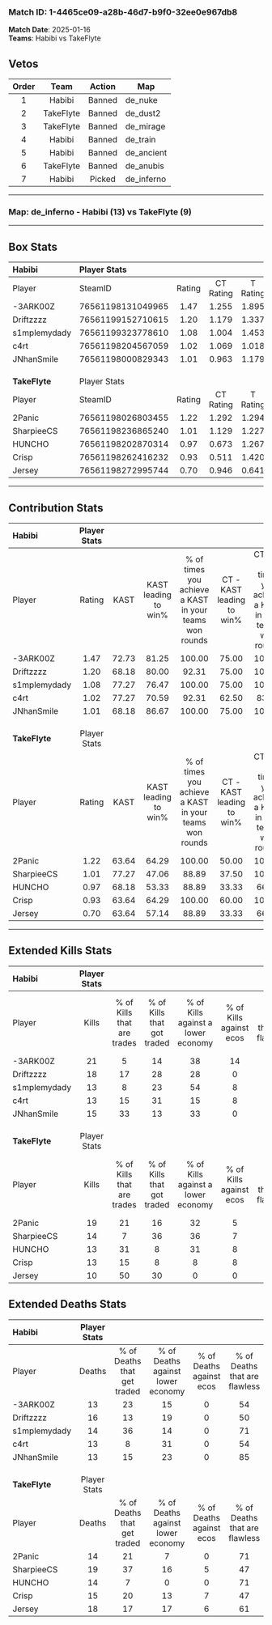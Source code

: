 ### Match ID: 1-4465ce09-a28b-46d7-b9f0-32ee0e967db8  
**Match Date**: 2025-01-16  
**Teams**: Habibi vs TakeFlyte  

## Vetos  

| Order | Team | Action | Map |
| :---: | :--: | :----: | --- |
| 1 | Habibi | Banned | de_nuke |
| 2 | TakeFlyte | Banned | de_dust2 |
| 3 | TakeFlyte | Banned | de_mirage |
| 4 | Habibi | Banned | de_train |
| 5 | Habibi | Banned | de_ancient |
| 6 | TakeFlyte | Banned | de_anubis |
| 7 | Habibi | Picked | de_inferno |

---  

### **Map**: de_inferno - Habibi (13) vs TakeFlyte (9)  
---  

## Box Stats  

| **Habibi**    | Player Stats      |        |           |          |       |       |       |         |        |      |     |
| :- | :- | :-: | :-: | :-: | :-: | :-: | :-: | :-: | :-: | :-: | :-: |
| Player        | SteamID           | Rating | CT Rating | T Rating | KAST  |  ADR  | Kills | Assists | Deaths | K/D  | HS% |
| -3ARK00Z      | 76561198131049965 |  1.47  |   1.255   |  1.895   | 72.73 | 103.7 |  21   |    7    |   13   | 1.62 | 57  |
| Driftzzzz     | 76561199152710615 |  1.20  |   1.179   |  1.337   | 68.18 | 88.9  |  18   |    8    |   16   | 1.13 | 27  |
| s1mplemydady  | 76561199323778610 |  1.08  |   1.004   |  1.453   | 77.27 | 78.4  |  13   |    8    |   14   | 0.93 | 84  |
| c4rt          | 76561198204567059 |  1.02  |   1.069   |  1.018   | 77.27 | 58.2  |  13   |    3    |   13   | 1.00 | 69  |
| JNhanSmile    | 76561198000829343 |  1.01  |   0.963   |  1.179   | 68.18 | 49.7  |  15   |    4    |   13   | 1.15 | 26  |
|               |                   |        |           |          |       |       |       |         |        |      |     |
|               |                   |        |           |          |       |       |       |         |        |      |     |
|               |                   |        |           |          |       |       |       |         |        |      |     |
| **TakeFlyte** | Player Stats      |        |           |          |       |       |       |         |        |      |     |
| Player        | SteamID           | Rating | CT Rating | T Rating | KAST  |  ADR  | Kills | Assists | Deaths | K/D  | HS% |
| 2Panic        | 76561198026803455 |  1.22  |   1.292   |  1.294   | 63.64 | 86.8  |  19   |    2    |   14   | 1.36 | 57  |
| SharpieeCS    | 76561198236865240 |  1.01  |   1.129   |  1.227   | 77.27 | 85.8  |  14   |    5    |   19   | 0.74 | 57  |
| HUNCHO        | 76561198202870314 |  0.97  |   0.673   |  1.267   | 68.18 | 68.4  |  13   |    4    |   14   | 0.93 | 76  |
| Crisp         | 76561198262416232 |  0.93  |   0.511   |  1.420   | 63.64 | 68.8  |  13   |    9    |   15   | 0.87 | 53  |
| Jersey        | 76561198272995744 |  0.70  |   0.946   |  0.641   | 63.64 | 59.6  |  10   |    5    |   18   | 0.56 | 80  |
---  

## Contribution Stats  

| **Habibi**    | Player Stats |       |                      |                                                        |                           |                                                             |                          |                                                            |
| :- | :-: | :-: | :-: | :-: | :-: | :-: | :-: | :-: |
| Player        |    Rating    | KAST  | KAST leading to win% | % of times you achieve a KAST in your teams won rounds | CT - KAST leading to win% | CT - % of times you achieve a KAST in your teams won rounds | T - KAST leading to win% | T - % of times you achieve a KAST in your teams won rounds |
| -3ARK00Z      |     1.47     | 72.73 |        81.25         |                         100.00                         |           75.00           |                           100.00                            |          87.50           |                           100.00                           |
| Driftzzzz     |     1.20     | 68.18 |        80.00         |                         92.31                          |           75.00           |                           100.00                            |          85.71           |                           85.71                            |
| s1mplemydady  |     1.08     | 77.27 |        76.47         |                         100.00                         |           75.00           |                           100.00                            |          77.78           |                           100.00                           |
| c4rt          |     1.02     | 77.27 |        70.59         |                         92.31                          |           62.50           |                            83.33                            |          77.78           |                           100.00                           |
| JNhanSmile    |     1.01     | 68.18 |        86.67         |                         100.00                         |           75.00           |                           100.00                            |          100.00          |                           100.00                           |
|               |              |       |                      |                                                        |                           |                                                             |                          |                                                            |
|               |              |       |                      |                                                        |                           |                                                             |                          |                                                            |
|               |              |       |                      |                                                        |                           |                                                             |                          |                                                            |
| **TakeFlyte** | Player Stats |       |                      |                                                        |                           |                                                             |                          |                                                            |
| Player        |    Rating    | KAST  | KAST leading to win% | % of times you achieve a KAST in your teams won rounds | CT - KAST leading to win% | CT - % of times you achieve a KAST in your teams won rounds | T - KAST leading to win% | T - % of times you achieve a KAST in your teams won rounds |
| 2Panic        |     1.22     | 63.64 |        64.29         |                         100.00                         |           50.00           |                           100.00                            |          75.00           |                           100.00                           |
| SharpieeCS    |     1.01     | 77.27 |        47.06         |                         88.89                          |           37.50           |                           100.00                            |          55.56           |                           83.33                            |
| HUNCHO        |     0.97     | 68.18 |        53.33         |                         88.89                          |           33.33           |                            66.67                            |          66.67           |                           100.00                           |
| Crisp         |     0.93     | 63.64 |        64.29         |                         100.00                         |           60.00           |                           100.00                            |          66.67           |                           100.00                           |
| Jersey        |     0.70     | 63.64 |        57.14         |                         88.89                          |           33.33           |                            66.67                            |          75.00           |                           100.00                           |
---  

## Extended Kills Stats  

| **Habibi**    | Player Stats |                            |                            |                                    |                         |                              |                                 |                                       |                    |           |
| :- | :-: | :-: | :-: | :-: | :-: | :-: | :-: | :-: | :-: | :-: |
| Player        |    Kills     | % of Kills that are trades | % of Kills that got traded | % of Kills against a lower economy | % of Kills against ecos | % of Kills that are flawless | % of Kills that are close duels | % of Kills that are assisted by flash | Pistol Round Kills | AWP Kills |
| -3ARK00Z      |      21      |             5              |             14             |                 38                 |           14            |              67              |                0                |                   5                   |         1          |     2     |
| Driftzzzz     |      18      |             17             |             28             |                 28                 |            0            |              56              |                6                |                   0                   |         7          |     1     |
| s1mplemydady  |      13      |             8              |             23             |                 54                 |            8            |              69              |                8                |                   8                   |         0          |     1     |
| c4rt          |      13      |             15             |             31             |                 15                 |            8            |              62              |                0                |                   8                   |         0          |     3     |
| JNhanSmile    |      15      |             33             |             13             |                 33                 |            0            |              40              |               20                |                   0                   |         0          |     0     |
|               |              |                            |                            |                                    |                         |                              |                                 |                                       |                    |           |
|               |              |                            |                            |                                    |                         |                              |                                 |                                       |                    |           |
|               |              |                            |                            |                                    |                         |                              |                                 |                                       |                    |           |
| **TakeFlyte** | Player Stats |                            |                            |                                    |                         |                              |                                 |                                       |                    |           |
| Player        |    Kills     | % of Kills that are trades | % of Kills that got traded | % of Kills against a lower economy | % of Kills against ecos | % of Kills that are flawless | % of Kills that are close duels | % of Kills that are assisted by flash | Pistol Round Kills | AWP Kills |
| 2Panic        |      19      |             21             |             16             |                 32                 |            5            |              68              |                5                |                  16                   |         0          |     0     |
| SharpieeCS    |      14      |             7              |             36             |                 36                 |            7            |              43              |                0                |                   7                   |         0          |     0     |
| HUNCHO        |      13      |             31             |             8              |                 31                 |            8            |              77              |                8                |                   0                   |         0          |     2     |
| Crisp         |      13      |             15             |             8              |                 8                  |            8            |              69              |                0                |                   8                   |         3          |     4     |
| Jersey        |      10      |             50             |             30             |                 0                  |            0            |              50              |               20                |                   0                   |         0          |     4     |
## Extended Deaths Stats  

| **Habibi**    | Player Stats |                             |                                   |                          |                               |                            |                           |               |
| :- | :-: | :-: | :-: | :-: | :-: | :-: | :-: | :-: |
| Player        |    Deaths    | % of Deaths that get traded | % of Deaths against lower economy | % of Deaths against ecos | % of Deaths that are flawless | % of Deaths that are close | % of Deaths while blinded | Deaths to AWP |
| -3ARK00Z      |      13      |             23              |                15                 |            0             |              54               |             0              |             8             |       1       |
| Driftzzzz     |      16      |             13              |                19                 |            0             |              50               |             6              |             6             |       1       |
| s1mplemydady  |      14      |             36              |                14                 |            0             |              71               |             21             |            14             |       0       |
| c4rt          |      13      |              8              |                31                 |            0             |              54               |             0              |             0             |       1       |
| JNhanSmile    |      13      |             15              |                23                 |            0             |              85               |             0              |             8             |       0       |
|               |              |                             |                                   |                          |                               |                            |                           |               |
|               |              |                             |                                   |                          |                               |                            |                           |               |
|               |              |                             |                                   |                          |                               |                            |                           |               |
| **TakeFlyte** | Player Stats |                             |                                   |                          |                               |                            |                           |               |
| Player        |    Deaths    | % of Deaths that get traded | % of Deaths against lower economy | % of Deaths against ecos | % of Deaths that are flawless | % of Deaths that are close | % of Deaths while blinded | Deaths to AWP |
| 2Panic        |      14      |             21              |                 7                 |            0             |              71               |             14             |             0             |       2       |
| SharpieeCS    |      19      |             37              |                16                 |            5             |              47               |             5              |             5             |       1       |
| HUNCHO        |      14      |              7              |                 0                 |            0             |              71               |             0              |             0             |       0       |
| Crisp         |      15      |             20              |                13                 |            7             |              47               |             13             |             7             |       2       |
| Jersey        |      18      |             17              |                17                 |            6             |              61               |             0              |             6             |       3       |
